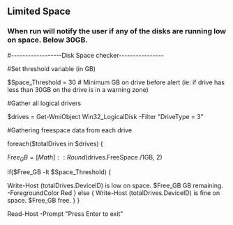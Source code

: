 ## Limited Space 
### When run will notify the user if any of the disks are running low on space.  Below 30GB.

#------------------Disk Space checker----------------

#Set threshold variable (in GB)

$Space_Threshold = 30             # Minimum GB on drive before alert (ie: if drive has less than 30GB on the drive is in a warning zone)            

#Gather all logical drivers

$drives = Get-WmiObject Win32_LogicalDisk -Filter "DriveType = 3"

#Gathering freespace data from each drive

foreach($totalDrives in $drives) {

$Free_GB = [Math]::Round($drives.FreeSpace /1GB, 2)

if($Free_GB -lt $Space_Threshold) {

Write-Host $($totalDrives.DeviceID) is low on space. $Free_GB GB remaining. -ForegroundColor Red
} else { Write-Host $($totalDrives.DeviceID) is fine on space. $Free_GB free.
}
}

Read-Host -Prompt "Press Enter to exit"
